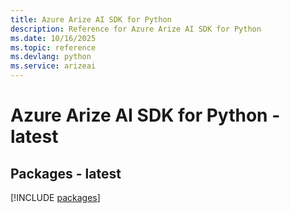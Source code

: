 ```yaml
---
title: Azure Arize AI SDK for Python
description: Reference for Azure Arize AI SDK for Python
ms.date: 10/16/2025
ms.topic: reference
ms.devlang: python
ms.service: arizeai
---
```

# Azure Arize AI SDK for Python - latest
## Packages - latest
[!INCLUDE [packages](arize-ai-index.md)]